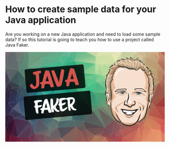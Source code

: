 # How to create sample data for your Java application

Are you working on a new Java application and need to load some sample data? If so this tutorial is going to teach you how to use a project called Java Faker.


![](java-faker-thumbnail.png)
